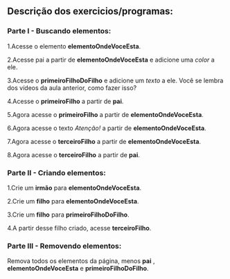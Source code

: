 ## Descrição dos exercicios/programas:

### Parte I - Buscando elementos:
1.Acesse o elemento **elementoOndeVoceEsta**.

2.Acesse pai a partir de **elementoOndeVoceEsta** e adicione uma _color_ a ele.

3.Acesse o **primeiroFilhoDoFilho** e adicione um _texto_ a ele. Você se lembra dos vídeos da aula anterior, como fazer isso?

4.Acesse o **primeiroFilho** a partir de **pai**.

5.Agora acesse o **primeiroFilho** a partir de **elementoOndeVoceEsta**.

6.Agora acesse o texto _Atenção!_ a partir de **elementoOndeVoceEsta**.

7.Agora acesse o **terceiroFilho** a partir de **elementoOndeVoceEsta**.

8.Agora acesse o **terceiroFilho** a partir de **pai**.

### Parte II - Criando elementos:

1.Crie um **irmão** para **elementoOndeVoceEsta**.

2.Crie um **filho** para **elementoOndeVoceEsta**.

3.Crie um **filho** para **primeiroFilhoDoFilho**.

4.A partir desse filho criado, acesse **terceiroFilho**.

### Parte III - Removendo elementos:

Remova todos os elementos da página, menos **pai** , **elementoOndeVoceEsta** e **primeiroFilhoDoFilho**.